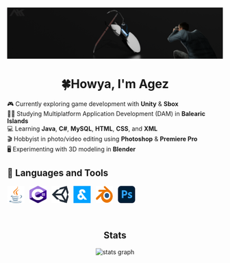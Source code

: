 ![Alt text](github_banner.png)

<div align="center">
  <h1 align="center">🍀Howya, I'm Agez</h1>
</div>

<p>🎮 Currently exploring game development with <b>Unity</b> & <b>Sbox</b><br>👨‍🎓 Studying Multiplatform Application Development (DAM) in <b>Balearic Islands</b><br>💻 Learning <b>Java</b>, <b>C#</b>, <b>MySQL</b>, <b>HTML</b>, <b>CSS</b>, and <b>XML</b><br>🎬 Hobbyist in photo/video editing using <b>Photoshop</b> & <b>Premiere Pro</b><br>🖥️ Experimenting with 3D modeling in <b>Blender</b></p>


<h2 align="left">🧰 Languages and Tools</h2>
<p align="left"><img src="icons/java.svg" alt="java" width="40" height="40"/> &nbsp <img src="icons/csharp.svg" alt="csharp" width="40" height="40"/> &nbsp <img src="icons/unity.svg" alt="unity" height="40"/> &nbsp <img src="icons/sbox.png" alt="sbox" height="40"/> &nbsp <img src="icons/blender.svg" alt="blender" width="40" height="40"/> &nbsp <img src="icons/photoshop.svg" alt="photoshop" width="40" height="40"/></p>

<br>
<h2 align="center">Stats</h2>

<div align="center">
  <img src="https://github-readme-stats.vercel.app/api?username=ahkagez&hide_title=false&hide_rank=false&show_icons=true&include_all_commits=true&count_private=true&disable_animations=false&theme=dark&locale=en&hide_border=false" height="150" alt="stats graph"  />
  <!-- <img src="https://github-readme-stats.vercel.app/api/top-langs?username=ahkagez&locale=en&hide_title=false&layout=compact&card_width=320&langs_count=5&theme=dark&hide_border=false" height="150" alt="languages graph"  /> -->
</div>
